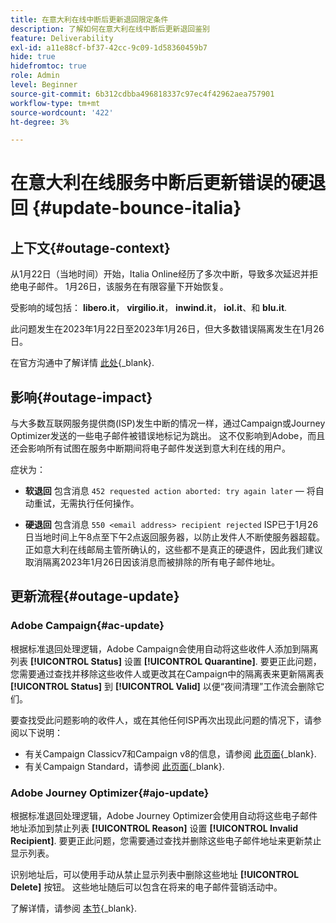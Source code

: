 ```yaml
---
title: 在意大利在线中断后更新退回限定条件
description: 了解如何在意大利在线中断后更新退回鉴别
feature: Deliverability
exl-id: a11e88cf-bf37-42cc-9c09-1d58360459b7
hide: true
hidefromtoc: true
role: Admin
level: Beginner
source-git-commit: 6b312cdbba496818337c97ec4f42962aea757901
workflow-type: tm+mt
source-wordcount: '422'
ht-degree: 3%

---
```


# 在意大利在线服务中断后更新错误的硬退回 {#update-bounce-italia}

## 上下文{#outage-context}

从1月22日（当地时间）开始，Italia Online经历了多次中断，导致多次延迟并拒绝电子邮件。 1月26日，该服务在有限容量下开始恢复。

受影响的域包括： **libero.it**， **virgilio.it**， **inwind.it**， **iol.it**、和 **blu.it**.

此问题发生在2023年1月22日至2023年1月26日，但大多数错误隔离发生在1月26日。

在官方沟通中了解详情 [此处](https://tecnologia.libero.it/avviato-il-ritorno-online-di-libero-mail-e-virgilio-mail-66832){_blank}.


## 影响{#outage-impact}

与大多数互联网服务提供商(ISP)发生中断的情况一样，通过Campaign或Journey Optimizer发送的一些电子邮件被错误地标记为跳出。 这不仅影响到Adobe，而且还会影响所有试图在服务中断期间将电子邮件发送到意大利在线的用户。

症状为：

* **软退回** 包含消息 `452 requested action aborted: try again later`  — 将自动重试，无需执行任何操作。

* **硬退回** 包含消息 `550 <email address> recipient rejected` ISP已于1月26日当地时间上午8点至下午2点返回服务器，以防止发件人不断使服务器超载。 正如意大利在线邮局主管所确认的，这些都不是真正的硬退件，因此我们建议取消隔离2023年1月26日因该消息而被排除的所有电子邮件地址。

## 更新流程{#outage-update}

### Adobe Campaign{#ac-update}

根据标准退回处理逻辑，Adobe Campaign会使用自动将这些收件人添加到隔离列表 **[!UICONTROL Status]** 设置 **[!UICONTROL Quarantine]**. 要更正此问题，您需要通过查找并移除这些收件人或更改其在Campaign中的隔离表来更新隔离表 **[!UICONTROL Status]** 到 **[!UICONTROL Valid]** 以便“夜间清理”工作流会删除它们。

要查找受此问题影响的收件人，或在其他任何ISP再次出现此问题的情况下，请参阅以下说明：

* 有关Campaign Classicv7和Campaign v8的信息，请参阅 [此页面](https://experienceleague.adobe.com/docs/campaign-classic/using/sending-messages/monitoring-deliveries/understanding-quarantine-management.html?lang=en#unquarantine-bulk){_blank}.
* 有关Campaign Standard，请参阅 [此页面](https://experienceleague.adobe.com/docs/campaign-standard/using/testing-and-sending/monitoring-messages/understanding-quarantine-management.html?lang=en#unquarantine-bulk){_blank}.

### Adobe Journey Optimizer{#ajo-update}

根据标准退回处理逻辑，Adobe Journey Optimizer会使用自动将这些电子邮件地址添加到禁止列表 **[!UICONTROL Reason]** 设置 **[!UICONTROL Invalid Recipient]**. 要更正此问题，您需要通过查找并删除这些电子邮件地址来更新禁止显示列表。

识别地址后，可以使用手动从禁止显示列表中删除这些地址 **[!UICONTROL Delete]** 按钮。 这些地址随后可以包含在将来的电子邮件营销活动中。

了解详情，请参阅 [本节](https://experienceleague.adobe.com/docs/journey-optimizer/using/configuration/monitor-reputation/manage-suppression-list.html#remove-from-suppression-list){_blank}.

